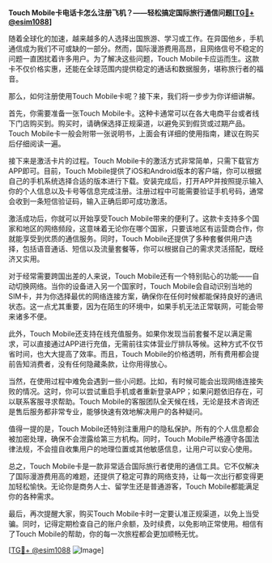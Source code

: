 **Touch Mobile卡电话卡怎么注册飞机？——轻松搞定国际旅行通信问题[[TG💪+ @esim1088](https://t.me/s/esim1088)]**

随着全球化的加速，越来越多的人选择出国旅游、学习或工作。在异国他乡，手机通信成为我们不可或缺的一部分。然而，国际漫游费用高昂，且网络信号不稳定的问题一直困扰着许多用户。为了解决这些问题，Touch Mobile卡应运而生。这款卡不仅价格实惠，还能在全球范围内提供稳定的通话和数据服务，堪称旅行者的福音。

那么，如何注册使用Touch Mobile卡呢？接下来，我们将一步步为你详细讲解。

首先，你需要准备一张Touch Mobile卡。这种卡通常可以在各大电商平台或者线下门店购买到。购买时，请确保选择正规渠道，以避免买到假货或过期产品。Touch Mobile卡一般会附带一张说明书，上面会有详细的使用指南，建议在购买后仔细阅读一遍。

接下来是激活卡片的过程。Touch Mobile卡的激活方式非常简单，只需下载官方APP即可。目前，Touch Mobile提供了iOS和Android版本的客户端，你可以根据自己的手机系统选择合适的版本进行下载。安装完成后，打开APP并按照提示输入你的个人信息以及卡号等信息完成注册。注册过程中可能需要验证手机号码，通常会收到一条短信验证码，输入正确后即可成功激活。

激活成功后，你就可以开始享受Touch Mobile带来的便利了。这款卡支持多个国家和地区的网络频段，这意味着无论你在哪个国家，只要该地区有运营商合作，你就能享受到优质的通信服务。同时，Touch Mobile还提供了多种套餐供用户选择，包括语音通话、短信以及流量套餐等，你可以根据自己的需求灵活搭配，既经济又实用。

对于经常需要跨国出差的人来说，Touch Mobile还有一个特别贴心的功能——自动切换网络。当你的设备进入另一个国家时，Touch Mobile会自动识别当地的SIM卡，并为你选择最优的网络连接方案，确保你在任何时候都能保持良好的通讯状态。这一点尤其重要，因为在陌生的环境中，如果手机无法正常联网，可能会带来诸多不便。

此外，Touch Mobile还支持在线充值服务。如果你发现当前套餐不足以满足需求，可以直接通过APP进行充值，无需前往实体营业厅排队等候。这种方式不仅节省时间，也大大提高了效率。而且，Touch Mobile的价格透明，所有费用都会提前告知消费者，没有任何隐藏条款，让你用得放心。

当然，在使用过程中难免会遇到一些小问题。比如，有时候可能会出现网络连接失败的情况。这时，你可以尝试重启手机或者重新登录APP；如果问题依旧存在，可以联系客服寻求帮助。Touch Mobile的客服团队全天候在线，无论是技术咨询还是售后服务都非常专业，能够快速有效地解决用户的各种疑问。

值得一提的是，Touch Mobile还特别注重用户的隐私保护。所有的个人信息都会被加密处理，确保不会泄露给第三方机构。同时，Touch Mobile严格遵守各国法律法规，不会擅自收集用户的地理位置或其他敏感信息，让用户可以安心使用。

总之，Touch Mobile卡是一款非常适合国际旅行者使用的通信工具。它不仅解决了国际漫游费用高的难题，还提供了稳定可靠的网络支持，让每一次出行都变得更加轻松愉快。无论你是商务人士、留学生还是普通游客，Touch Mobile都能满足你的各种需求。

最后，再次提醒大家，购买Touch Mobile卡时一定要认准正规渠道，以免上当受骗。同时，记得定期检查自己的账户余额，及时续费，以免影响正常使用。相信有了Touch Mobile的帮助，你的每一次旅程都会更加顺畅无忧。

[[TG💪+ @esim1088](https://t.me/s/esim1088) ![Image](https://i.postimg.cc/4NQfJmqS/Snipaste-2025-05-13-00-14-12.png)]